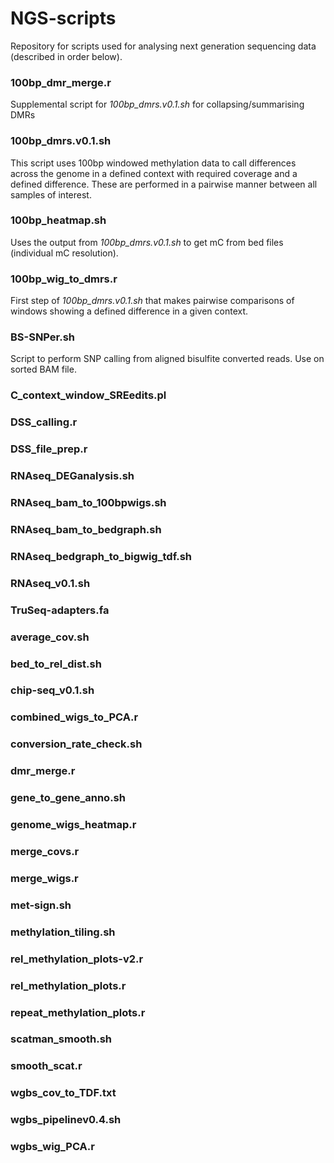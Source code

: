 # NGS-scripts
Repository for scripts used for analysing next generation sequencing data (described in order below). 

### 100bp_dmr_merge.r
Supplemental script for *100bp_dmrs.v0.1.sh* for collapsing/summarising DMRs

### 100bp_dmrs.v0.1.sh
This script uses 100bp windowed methylation data to call differences across the genome in a defined context with required coverage and a defined difference. These are performed in a pairwise manner between all samples of interest.

### 100bp_heatmap.sh
Uses the output from *100bp_dmrs.v0.1.sh* to get mC from bed files (individual mC resolution).

### 100bp_wig_to_dmrs.r
First step of *100bp_dmrs.v0.1.sh* that makes pairwise comparisons of windows showing a defined difference in a given context.

### BS-SNPer.sh		
Script to perform SNP calling from aligned bisulfite converted reads. Use on sorted BAM file.

### C_context_window_SREedits.pl	

### DSS_calling.r	

### DSS_file_prep.r	

### RNAseq_DEGanalysis.sh

### RNAseq_bam_to_100bpwigs.sh

### RNAseq_bam_to_bedgraph.sh	

### RNAseq_bedgraph_to_bigwig_tdf.sh

### RNAseq_v0.1.sh

### TruSeq-adapters.fa

### average_cov.sh

### bed_to_rel_dist.sh

### chip-seq_v0.1.sh

### combined_wigs_to_PCA.r

### conversion_rate_check.sh

### dmr_merge.r

### gene_to_gene_anno.sh

### genome_wigs_heatmap.r

### merge_covs.r

### merge_wigs.r

### met-sign.sh

### methylation_tiling.sh

### rel_methylation_plots-v2.r

### rel_methylation_plots.r

### repeat_methylation_plots.r

### scatman_smooth.sh

### smooth_scat.r

### wgbs_cov_to_TDF.txt

### wgbs_pipelinev0.4.sh

### wgbs_wig_PCA.r

